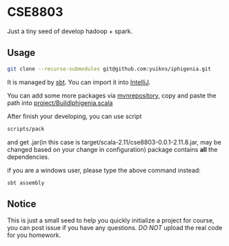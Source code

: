 # CSE8803

Just a tiny seed of develop hadoop + spark.

## Usage

```bash
git clone --recurse-submodules git@github.com:yuikns/iphigenia.git
```

It is managed by [sbt](http://www.scala-sbt.org/). You can import it into [IntelliJ](https://www.jetbrains.com/idea/).

You can add some more packages via [mvnrepository](http://mvnrepository.com/), copy and paste the path into [project/BuildIphigenia.scala](project/BuildIphigenia.scala)

After finish your developing, you can use script 

```bash
scripts/pack
```

and get .jar(in this case is target/scala-2.11/cse8803-0.0.1-2.11.8.jar, may be changed based on your change in configuration) package contains **all** the dependencies.

if you are a windows user, please type the above command instead:

```
sbt assembly
```

## Notice

This is just a small seed to help you quickly initialize a project for course, you can post issue if you have any questions. *DO NOT* upload the real code for you homework.






